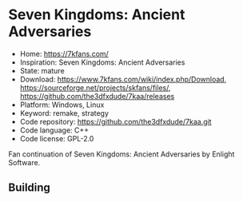 # Seven Kingdoms: Ancient Adversaries

- Home: https://7kfans.com/
- Inspiration: Seven Kingdoms: Ancient Adversaries
- State: mature
- Download: https://www.7kfans.com/wiki/index.php/Download, https://sourceforge.net/projects/skfans/files/, https://github.com/the3dfxdude/7kaa/releases
- Platform: Windows, Linux
- Keyword: remake, strategy
- Code repository: https://github.com/the3dfxdude/7kaa.git
- Code language: C++
- Code license: GPL-2.0

Fan continuation of Seven Kingdoms: Ancient Adversaries by Enlight Software.

## Building
